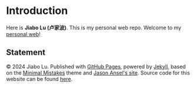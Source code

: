 # Introduction

Here is **Jiabo Lu (卢家波)**. This is my personal web repo. Welcome to my [personal web](https://lujiabo98.github.io/)!

## Statement

© 2024 Jiabo Lu. Published with [GitHub Pages](https://pages.github.com/), powered by [Jekyll](https://jekyllrb.com/), based on the [Minimal Mistakes](https://mademistakes.com/) theme and [Jason Ansel's site](https://github.com/jansel/jansel.github.io). Source code for this website can be found [here](https://github.com/GuangLun2000/GuangLun2000.github.io).
